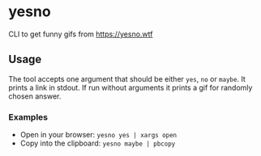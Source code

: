 # yesno
CLI to get funny gifs from https://yesno.wtf

## Usage

The tool accepts one argument that should be either `yes`, `no` or `maybe`. It prints a link in
stdout. If run without arguments it prints a gif for randomly chosen answer.

### Examples

- Open in your browser: `yesno yes | xargs open`
- Copy into the clipboard: `yesno maybe | pbcopy`

